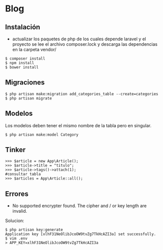 # Blog

## Instalación

- actualizar los paquetes de php de los cuales depende laravel y el proyecto
se lee el archivo composer.lock y descarga las dependencias en la carpeta
vendor/

```shell
$ composer install
$ npm install
$ bower install
```

## Migraciones

```shell
$ php artisan make:migration add_categories_table --create=categories
$ php artisan migrate
```

## Modelos

Los modelos deben tener el mismo nombre de la tabla pero en singular.

```shell
$ php artisan make:model Category
```

## Tinker

```shell
>>> $article = new App\Article();
>>> $article->title = "titulo";
>>> $article->tags()->attach(1);
#consultar tabla
>>> $articles = App\Article::all();
```

## Errores

- No supported encrypter found. The cipher and / or key length are invalid.

Solucion:
```shell
$ php artisan key:generate
Application key [xlhF31NeOlibJcoOW9tvZg7TkHcAZI3a] set successfully.
$ vim .env
> APP_KEY=xlhF31NeOlibJcoOW9tvZg7TkHcAZI3a
```
